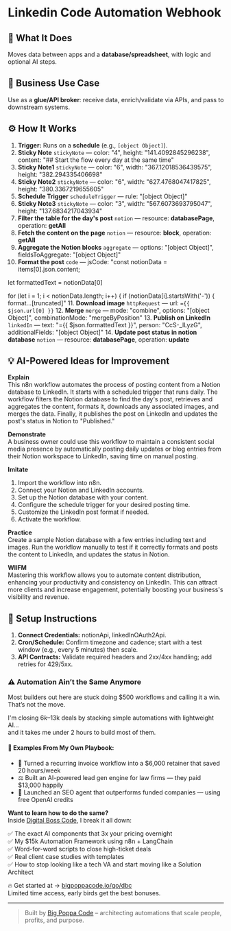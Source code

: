 # Linkedin Code Automation Webhook
  ## 🚀 What It Does
  Moves data between apps and a **database/spreadsheet**, with logic and optional AI steps.
  
  ## 💼 Business Use Case
  Use as a **glue/API broker**: receive data, enrich/validate via APIs, and pass to downstream systems.
  
  ## ⚙️ How It Works
  1. **Trigger:** Runs on a **schedule** (e.g., `[object Object]`).
  2. **Sticky Note** `stickyNote` — color: "4", height: "141.4092845296238", content: "## Start the flow every day at the same time"
3. **Sticky Note1** `stickyNote` — color: "6", width: "367.12018536439575", height: "382.294335406698"
4. **Sticky Note2** `stickyNote` — color: "6", width: "627.4768047417825", height: "380.3367219655605"
5. **Schedule Trigger** `scheduleTrigger` — rule: "[object Object]"
6. **Sticky Note3** `stickyNote` — color: "3", width: "567.6073693795047", height: "137.6834217043934"
7. **Filter the table for the day's post** `notion` — resource: **databasePage**, operation: **getAll**
8. **Fetch the content on the page** `notion` — resource: **block**, operation: **getAll**
9. **Aggregate the Notion blocks** `aggregate` — options: "[object Object]", fieldsToAggregate: "[object Object]"
10. **Format the post** `code` — jsCode: "const notionData = items[0].json.content;

let formattedText = notionData[0] 

for (let i = 1; i < notionData.length; i++) {
    if (notionData[i].startsWith('-')) {
        format…[truncated]"
11. **Download image** `httpRequest` — url: `={{ $json.url[0] }}`
12. **Merge** `merge` — mode: "combine", options: "[object Object]", combinationMode: "mergeByPosition"
13. **Publish on LinkedIn** `linkedIn` — text: "={{ $json.formattedText }}", person: "CcS-_lLyzG", additionalFields: "[object Object]"
14. **Update post status in notion database** `notion` — resource: **databasePage**, operation: **update**
  
  ## 💡 AI-Powered Ideas for Improvement
  **Explain**  
This n8n workflow automates the process of posting content from a Notion database to LinkedIn. It starts with a scheduled trigger that runs daily. The workflow filters the Notion database to find the day's post, retrieves and aggregates the content, formats it, downloads any associated images, and merges the data. Finally, it publishes the post on LinkedIn and updates the post's status in Notion to "Published."

**Demonstrate**  
A business owner could use this workflow to maintain a consistent social media presence by automatically posting daily updates or blog entries from their Notion workspace to LinkedIn, saving time on manual posting.

**Imitate**  
1. Import the workflow into n8n.  
2. Connect your Notion and LinkedIn accounts.  
3. Set up the Notion database with your content.  
4. Configure the schedule trigger for your desired posting time.  
5. Customize the LinkedIn post format if needed.  
6. Activate the workflow.

**Practice**  
Create a sample Notion database with a few entries including text and images. Run the workflow manually to test if it correctly formats and posts the content to LinkedIn, and updates the status in Notion.

**WIIFM**  
Mastering this workflow allows you to automate content distribution, enhancing your productivity and consistency on LinkedIn. This can attract more clients and increase engagement, potentially boosting your business's visibility and revenue.
  
  ## 🔧 Setup Instructions
  1. **Connect Credentials:** notionApi, linkedInOAuth2Api.
2. **Cron/Schedule:** Confirm timezone and cadence; start with a test window (e.g., every 5 minutes) then scale.
3. **API Contracts:** Validate required headers and 2xx/4xx handling; add retries for 429/5xx.
  
### ⚠️ Automation Ain’t the Same Anymore

Most builders out here are stuck doing $500 workflows and calling it a win.  
That’s not the move.  

I'm closing $6k–$13k deals by stacking simple automations with lightweight AI...  
and it takes me under 2 hours to build most of them.

#### 🧠 Examples From My Own Playbook:
- 🔁 Turned a recurring invoice workflow into a $6,000 retainer that saved 20 hours/week  
- ⚖️ Built an AI-powered lead gen engine for law firms — they paid $13,000 happily  
- 🚀 Launched an SEO agent that outperforms funded companies — using free OpenAI credits  

**Want to learn how to do the same?**  
Inside [Digital Boss Code](https://bigpoppacode.io/go/dbc), I break it all down:

✅ The exact AI components that 3x your pricing overnight  
✅ My $15k Automation Framework using n8n + LangChain  
✅ Word-for-word scripts to close high-ticket deals  
✅ Real client case studies with templates  
✅ How to stop looking like a tech VA and start moving like a Solution Architect  

🔥 Get started at → [bigpoppacode.io/go/dbc](https://bigpoppacode.io/go/dbc)  
Limited time access, early birds get the best bonuses.

---
> Built by [Big Poppa Code](https://bigpoppacode.io) – architecting automations that scale people, profits, and purpose.
  